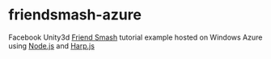 friendsmash-azure
=================

Facebook Unity3d [Friend Smash](https://github.com/fbsamples/friendsmash-unity) tutorial example hosted on Windows Azure using [Node.js](http://nodejs.org/) and [Harp.js](http://harpjs.com/)
